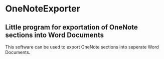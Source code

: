 # OneNoteExporter
## Little program for exportation of OneNote sections into Word Documents
This software can be used to export OneNote sections into seperate Word Documents.
